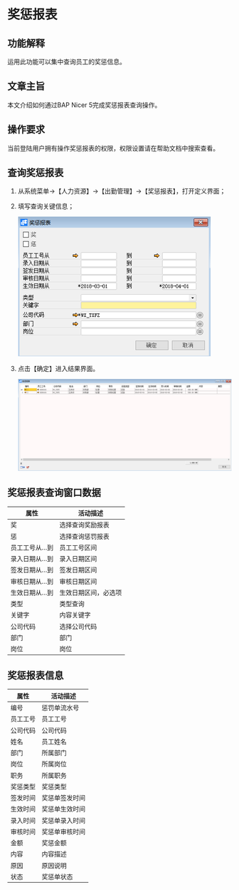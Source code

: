 # 奖惩报表

## 功能解释

运用此功能可以集中查询员工的奖惩信息。

## 文章主旨

本文介绍如何通过BAP Nicer 5完成奖惩报表查询操作。

## 操作要求

当前登陆用户拥有操作奖惩报表的权限，权限设置请在帮助文档中搜索查看。

## 查询奖惩报表

1. 从系统菜单->【人力资源】->【出勤管理】->【奖惩报表】，打开定义界面； 

2. 填写查询关键信息；

   ![](images/jcbb1.png)

3. 点击【确定】进入结果界面。

   ![](images/jcbb2.png)

## 奖惩报表查询窗口数据

| **属性**      | **活动描述**         |
| ------------- | -------------------- |
| 奖            | 选择查询奖励报表     |
| 惩            | 选择查询惩罚报表     |
| 员工工号从…到 | 员工工号区间         |
| 录入日期从…到 | 录入日期区间         |
| 签发日期从…到 | 签发日期区间         |
| 审核日期从…到 | 审核日期区间         |
| 生效日期从…到 | 生效日期区间，必选项 |
| 类型          | 类型查询             |
| 关键字        | 内容关键字           |
| 公司代码      | 选择公司代码         |
| 部门          | 部门                 |
| 岗位          | 岗位                 |

## 奖惩报表信息

| **属性** | **活动描述**   |
| -------- | -------------- |
| 编号     | 惩罚单流水号   |
| 员工工号 | 员工工号       |
| 公司代码 | 公司代码       |
| 姓名     | 员工姓名       |
| 部门     | 所属部门       |
| 岗位     | 所属岗位       |
| 职务     | 所属职务       |
| 奖惩类型 | 奖惩类型       |
| 签发时间 | 奖惩单签发时间 |
| 生效时间 | 奖惩单生效时间 |
| 录入时间 | 奖惩单录入时间 |
| 审核时间 | 奖惩单审核时间 |
| 金额     | 奖惩金额       |
| 内容     | 内容描述       |
| 原因     | 原因说明       |
| 状态     | 奖惩单状态     |